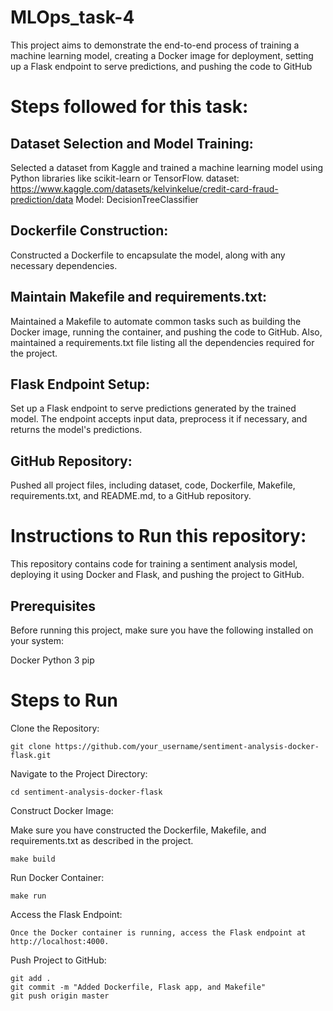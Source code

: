 # MLOps_task-4
This project aims to demonstrate the end-to-end process of training a machine learning model, creating a Docker image for deployment, setting up a Flask endpoint to serve predictions, and pushing the code to GitHub

# Steps followed for this task:
## Dataset Selection and Model Training: 
  Selected a dataset from Kaggle and trained a machine learning model using Python libraries like scikit-learn or TensorFlow.
  dataset: https://www.kaggle.com/datasets/kelvinkelue/credit-card-fraud-prediction/data 
  Model: DecisionTreeClassifier

## Dockerfile Construction: 
  Constructed a Dockerfile to encapsulate the model, along with any necessary dependencies.

## Maintain Makefile and requirements.txt: 
  Maintained a Makefile to automate common tasks such as building the Docker image, running the container, and pushing the code to GitHub. Also, maintained a requirements.txt file listing    all the dependencies required for the project.

## Flask Endpoint Setup: 
  Set up a Flask endpoint to serve predictions generated by the trained model. The endpoint accepts input data, preprocess it if necessary, and returns the model's predictions.

## GitHub Repository: 
  Pushed all project files, including dataset, code, Dockerfile, Makefile, requirements.txt, and README.md, to a GitHub repository.

# Instructions to Run this repository:
This repository contains code for training a sentiment analysis model, deploying it using Docker and Flask, and pushing the project to GitHub.

## Prerequisites
Before running this project, make sure you have the following installed on your system:

Docker
Python 3
pip

# Steps to Run
Clone the Repository:

	git clone https://github.com/your_username/sentiment-analysis-docker-flask.git
 
Navigate to the Project Directory:

	cd sentiment-analysis-docker-flask

Construct Docker Image:

Make sure you have constructed the Dockerfile, Makefile, and requirements.txt as described in the project.

	make build
 
Run Docker Container:

	make run
 
Access the Flask Endpoint:

	Once the Docker container is running, access the Flask endpoint at http://localhost:4000.
 
Push Project to GitHub:

	git add .
	git commit -m "Added Dockerfile, Flask app, and Makefile"
	git push origin master
	
